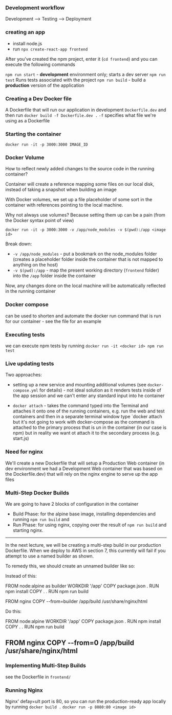 ### Development workflow 
Development --> Testing --> Deployment
### creating an app
- install node.js
- run `npx create-react-app frontend`

After you've created the npm project, enter it (`cd frontend`) and you can execute the following commands

`npm run start` - **development** environment only; starts a dev server
`npm run test` Runs tests associated with the project
`npm run build` - build a **production** version of the application 

### Creating a Dev Docker file 
A Dockerfile that will run our application in development `Dockerfile.dev` and then run 
`docker build -f Dockerfile.dev .`
`-f` specifies what file we're using as a Dockerfile

### Starting the container

`docker run -it -p 3000:3000 IMAGE_ID`

### Docker Volume

How to reflect newly added changes to the source code in the running container?

Container will create a reference mapping some files on our local disk, instead of taking a snapshot when building an image 

With Docker volumes, we set up a file placeholder of some sort in the container with references pointing to the local machine.

Why not always use volumes? Because setting them up can be a pain (from the Docker syntax point of view)

`docker run -it -p 3000:3000 -v /app/node_modules -v $(pwd):/app <image id>`

Break down:
- `-v /app/node_modules` - put a bookmark on the node_modules folder (creates a placeholder folder inside the container that is not mapped to anything on the host)
- `-v $(pwd):/app` - map the present working directory (`frontend` folder) into the `/app` folder inside the container

Now, any changes done on the local machine will be automatically reflected in the running container

### Docker compose
can be used to shorten and automate the docker run command that is run for our container  - see the file for an example 

### Executing tests 
we can execute npm tests by running `docker run -it <docker id> npm run test`
### Live updating tests
 
Two approaches: 
- setting up a new service and mounting additional volumes (see `docker-compose.yml` for details) - not ideal solution as it renders tests inside of the app session and we can't enter any standard input into he container

-  `docker attach`  - takes the command typed into the Terminal and attaches it onto one of the running containers, e.g. run the web and test containers and then in a separate terminal window type `docker attach <test container id>  but it's not going to work with docker-compose as the command is attached to the primary process that is un in the container (in our case is npm) but in reality we want ot attach it to the secondary process (e.g. start.js) 
 
### Need for nginx

We'll create a new Dockerfile that will setup a Production Web container (in dev environment we had a Development Web container that was based on the Dockerfile.dev) that will rely on the nginx engine to serve up the app files

### Multi-Step Docker Builds

We are going to have 2 blocks of configuration in the container 
- Build Phase: for the alpine base image, installing dependencies and running `npm run build` and
- Run Phase: for using nginx, copying over the result of `npm run build` and starting nginx. 


---------------
In the next lecture, we will be creating a multi-step build in our production Dockerfile. When we deploy to AWS in section 7, this currently will fail if you attempt to use a named builder as shown.

To remedy this, we should create an unnamed builder like so:

Instead of this:

FROM node:alpine as builder
WORKDIR '/app'
COPY package.json .
RUN npm install
COPY . .
RUN npm run build
 
FROM nginx
COPY --from=builder /app/build /usr/share/nginx/html

Do this:

FROM node:alpine
WORKDIR '/app'
COPY package.json .
RUN npm install
COPY . .
RUN npm run build
 
FROM nginx
COPY --from=0 /app/build /usr/share/nginx/html
--------------

### Implementing Multi-Step Builds 
see the Dockerfile in `frontend/`

### Running Nginx
Nginx' defay=ult port is 80, so you can run the production-ready app locally by running
`docker build .`
`docker run -p 8080:80 <image id>`  

